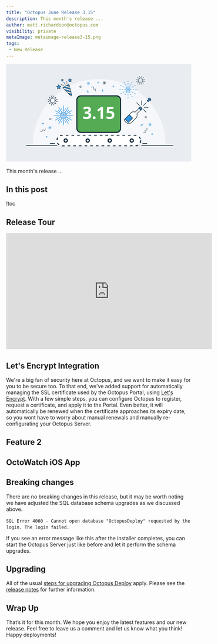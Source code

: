 ```yaml
---
title: "Octopus June Release 3.15"
description: This month's release ... 
author: matt.richardson@octopus.com
visibility: private
metaImage: metaimage-release3-15.png
tags:
 - New Release
---
```


![Octopus 3.14 release announcement](blogimage-release-3-15.png)

This month's release ...

## In this post

!toc

## Release Tour

<iframe width="560" height="315" src="https://www.youtube.com/embed/TODO" frameborder="0" allowfullscreen></iframe>

## Let's Encrypt Integration

We're a big fan of security here at Octopus, and we want to make it easy for you to be secure too. To that end, we've added support for automatically managing the SSL certificate used by the Octopus Portal, using [Let's Encrypt](https://letsencrypt.org). With a few simple steps, you can configure Octopus to register, request a certificate, and apply it to the Portal. Even better, it will automatically be renewed when the certificate approaches its expiry date, so you wont have to worry about manual renewals and manually re-configurating your Octopus Server.

## Feature 2

## OctoWatch iOS App

## Breaking changes

There are no breaking changes in this release, but it may be worth noting we have adjusted the SQL database schema upgrades as we discussed above.

`SQL Error 4060 - Cannot open database "OctopusDeploy" requested by the login. The login failed.`

If you see an error message like this after the installer completes, you can start the Octopus Server just like before and let it perform the schema upgrades.

## Upgrading

All of the usual [steps for upgrading Octopus Deploy](https://octopus.com/docs/administration/upgrading) apply. Please see the [release notes](https://octopus.com/downloads/compare?to=3.14.0) for further information.

## Wrap Up

That’s it for this month. We hope you enjoy the latest features and our new release. Feel free to leave us a comment and let us know what you think!  Happy deployments!
